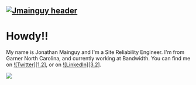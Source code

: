 ## [![Jmainguy header](https://jmainguy.com/images/header.jpg)](https://soh.re)

# Howdy!!

My name is Jonathan Mainguy and I'm a Site Reliability Engineer. I'm from Garner North Carolina, and currently working at Bandwidth. You can find me on [![Twitter][1.2]][1],  or on [![LinkedIn][3.2]][3].


<img align="center" src="https://github-readme-stats.vercel.app/api/?username=jmainguy&theme=synthwave" />

<!-- links to your social media accounts -->

[1]: https://twitter.com/standouthost
[2]: https://github.com/Jmainguy
[3]: https://www.linkedin.com/in/jonathan-mainguy-76174a54
